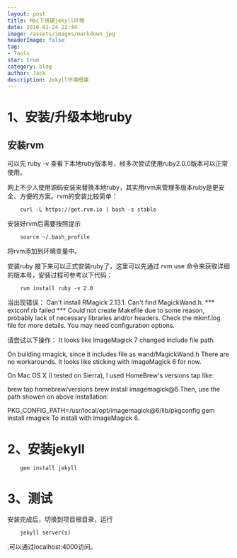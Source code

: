 ```yaml
---
layout: post
title: Mac下搭建jekyll环境 
date: 2016-02-24 22:44
image: /assets/images/markdown.jpg
headerImage: false
tag:
- Tools
star: true
category: blog
author: Jack
description: Jekyll环境搭建
---
```




# 1、安装/升级本地ruby
## 安装rvm

可以先 ruby -v 查看下本地ruby版本号，经多次尝试使用ruby2.0.0版本可以正常使用。

网上不少人使用源码安装来替换本地ruby，其实用rvm来管理多版本ruby是更安全、方便的方案。rvm的安装比较简单：
```shell
	curl -L https://get.rvm.io | bash -s stable
```

安装好rvm后需要按照提示 
```shell 
	source ~/.bash_profile
``` 
将rvm添加到环境变量中。

安装ruby
接下来可以正式安装ruby了，这里可以先通过 rvm use 命令来获取详细的版本号，安装过程可参考以下代码：


```shell
	rvm install ruby -v 2.0
````


当出现错误：
Can't install RMagick 2.13.1. Can't find MagickWand.h.
*** extconf.rb failed ***
Could not create Makefile due to some reason, probably lack of
necessary libraries and/or headers.  Check the mkmf.log file for more
details.  You may need configuration options.

请尝试以下操作：
It looks like ImageMagick 7 changed include file path.

On building rmagick, since it includes file as wand/MagickWand.h There are no workarounds. It looks like sticking with ImageMagick 6 for now.

On Mac OS X (I tested on Sierra), I used HomeBrew's versions tap like:

brew tap homebrew/versions
brew install imagemagick@6
Then, use the path showen on above installation:

PKG_CONFIG_PATH=/usr/local/opt/imagemagick@6/lib/pkgconfig gem install rmagick
To install with ImageMagick 6.


# 2、安装jekyll

```shell
	gem install jekyll
```

# 3、测试
安装完成后，切换到项目根目录，运行
```shell
	jekyll server(s)
```
,可以通过localhost:4000访问。


